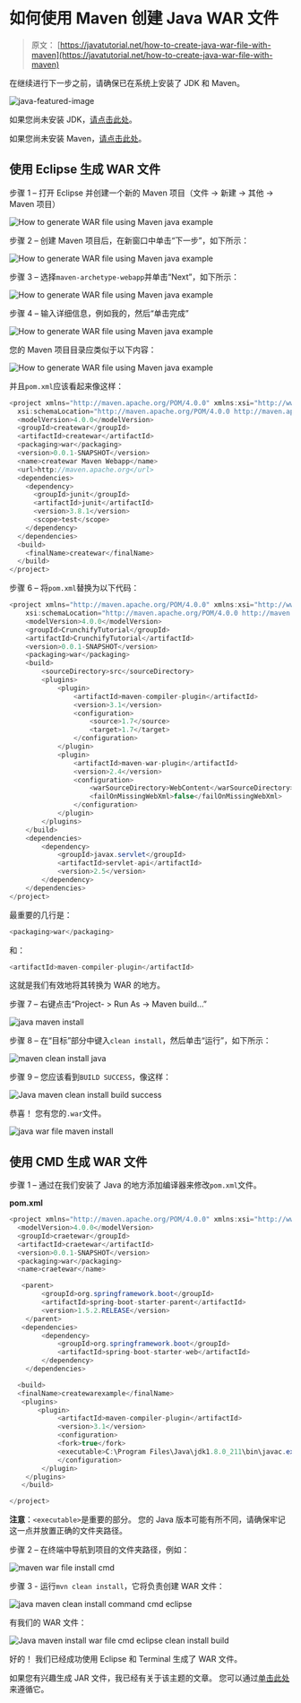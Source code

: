 # 如何使用 Maven 创建 Java WAR 文件

> 原文： [https://javatutorial.net/how-to-create-java-war-file-with-maven](https://javatutorial.net/how-to-create-java-war-file-with-maven)

在继续进行下一步之前，请确保已在系统上安装了 JDK 和 Maven。

![java-featured-image](img/e0db051dedc1179e7424b6d998a6a772.jpg)

如果您尚未安装 JDK，[请点击此处](https://javatutorial.net/install-java-8-jdk-on-ubuntu)。

如果您尚未安装 Maven，[请点击此处](https://javatutorial.net/how-to-install-maven-on-windows-linux-and-mac)。

## 使用 Eclipse 生成 WAR 文件

步骤 1 – 打开 Eclipse 并创建一个新的 Maven 项目（文件 -&gt; 新建 -&gt; 其他 -&gt; Maven 项目）

![How to generate WAR file using Maven java example](img/e015b5975e479d17af96f6c852f62685.jpg)

步骤 2 – 创建 Maven 项目后，在新窗口中单击“下一步”，如下所示：

![How to generate WAR file using Maven java example](img/d45a478cce51758e82f390a444eaa532.jpg)

步骤 3 – 选择`maven-archetype-webapp`并单击“Next”，如下所示：

![How to generate WAR file using Maven java example](img/1d50c47b3c02a31d78c682bc4c33eab6.jpg)

步骤 4 – 输入详细信息，例如我的，然后“单击完成”

![How to generate WAR file using Maven java example](img/d3405c528e542ef87734e7f6ead65988.jpg)

您的 Maven 项目目录应类似于以下内容：

![How to generate WAR file using Maven java example](img/e2dd3cee1e9ed427a02a960868755faf.jpg)

并且`pom.xml`应该看起来像这样：

```java
<project xmlns="http://maven.apache.org/POM/4.0.0" xmlns:xsi="http://www.w3.org/2001/XMLSchema-instance"
  xsi:schemaLocation="http://maven.apache.org/POM/4.0.0 http://maven.apache.org/maven-v4_0_0.xsd">
  <modelVersion>4.0.0</modelVersion>
  <groupId>createwar</groupId>
  <artifactId>createwar</artifactId>
  <packaging>war</packaging>
  <version>0.0.1-SNAPSHOT</version>
  <name>createwar Maven Webapp</name>
  <url>http://maven.apache.org</url>
  <dependencies>
    <dependency>
      <groupId>junit</groupId>
      <artifactId>junit</artifactId>
      <version>3.8.1</version>
      <scope>test</scope>
    </dependency>
  </dependencies>
  <build>
    <finalName>createwar</finalName>
  </build>
</project>

```

步骤 6 – 将`pom.xml`替换为以下代码：

```java
<project xmlns="http://maven.apache.org/POM/4.0.0" xmlns:xsi="http://www.w3.org/2001/XMLSchema-instance"
	xsi:schemaLocation="http://maven.apache.org/POM/4.0.0 http://maven.apache.org/xsd/maven-4.0.0.xsd">
	<modelVersion>4.0.0</modelVersion>
	<groupId>CrunchifyTutorial</groupId>
	<artifactId>CrunchifyTutorial</artifactId>
	<version>0.0.1-SNAPSHOT</version>
	<packaging>war</packaging>
	<build>
		<sourceDirectory>src</sourceDirectory>
		<plugins>
			<plugin>
				<artifactId>maven-compiler-plugin</artifactId>
				<version>3.1</version>
				<configuration>
					<source>1.7</source>
					<target>1.7</target>
				</configuration>
			</plugin>
			<plugin>
				<artifactId>maven-war-plugin</artifactId>
				<version>2.4</version>
				<configuration>
					<warSourceDirectory>WebContent</warSourceDirectory>
					<failOnMissingWebXml>false</failOnMissingWebXml>
				</configuration>
			</plugin>
		</plugins>
	</build>
	<dependencies>
		<dependency>
			<groupId>javax.servlet</groupId>
			<artifactId>servlet-api</artifactId>
			<version>2.5</version>
		</dependency>
	</dependencies>
</project>
```

最重要的几行是：

```java
<packaging>war</packaging>
```

和：

```java
<artifactId>maven-compiler-plugin</artifactId>
```

这就是我们有效地将其转换为 WAR 的地方。

步骤 7 – 右键点击“Project- &gt; Run As -&gt; Maven build…”

![java maven install](img/286a29eb65c5c30381f15a2053adb3da.jpg)

步骤 8 – 在“目标”部分中键入`clean install`，然后单击“运行”，如下所示：

![maven clean install java](img/861088aaf532e2ae1cb56f2957e4892c.jpg)

步骤 9 – 您应该看到`BUILD SUCCESS`，像这样：

![Java maven clean install build success](img/619532c4a014cc880c1d07b561715edc.jpg)

恭喜！ 您有您的`.war`文件。

![java war file maven install](img/a78656f303a23f8d7f3f305bcbb6d817.jpg)

## 使用 CMD 生成 WAR 文件

步骤 1 – 通过在我们安装了 Java 的地方添加编译器来修改`pom.xml`文件。

**pom.xml**

```java
<project xmlns="http://maven.apache.org/POM/4.0.0" xmlns:xsi="http://www.w3.org/2001/XMLSchema-instance" xsi:schemaLocation="http://maven.apache.org/POM/4.0.0 http://maven.apache.org/xsd/maven-4.0.0.xsd">
  <modelVersion>4.0.0</modelVersion>
  <groupId>craetewar</groupId>
  <artifactId>craetewar</artifactId>
  <version>0.0.1-SNAPSHOT</version>
  <packaging>war</packaging>
  <name>craetewar</name>

   <parent>
        <groupId>org.springframework.boot</groupId>
        <artifactId>spring-boot-starter-parent</artifactId>
        <version>1.5.2.RELEASE</version>
    </parent>
   <dependencies>
		<dependency>
			<groupId>org.springframework.boot</groupId>
			<artifactId>spring-boot-starter-web</artifactId>
		</dependency>
    </dependencies>

  <build>  
  <finalName>createwarexample</finalName>
   <plugins>  
       <plugin>
            <artifactId>maven-compiler-plugin</artifactId>
            <version>3.1</version>
			<configuration>
			<fork>true</fork>
			<executable>C:\Program Files\Java\jdk1.8.0_211\bin\javac.exe</executable>
			</configuration>
        </plugin>
    </plugins>  
   </build> 

</project>
```

**注意**：`<executable>`是重要的部分。 您的 Java 版本可能有所不同，请确保牢记这一点并放置正确的文件夹路径。

步骤 2 – 在终端中导航到项目的文件夹路径，例如：

![maven war file install cmd](img/8f85c2389fcd7a6003c8149afd59721f.jpg)

步骤 3 - 运行`mvn clean install`，它将负责创建 WAR 文件：

![java maven clean install command cmd eclipse](img/b1806dbee2e98bfcad3f1c06de909dd8.jpg)

有我们的 WAR 文件：

![Java maven install war file cmd eclipse clean install build](img/ccbb472243ff045ace7419d27d5ee877.jpg)

好的！ 我们已经成功使用 Eclipse 和 Terminal 生成了 WAR 文件。

如果您有兴趣生成 JAR 文件，我已经有关于该主题的文章。 您可以通过[单击此处](https://javatutorial.net/how-to-create-java-jar-file-with-maven)来遵循它。